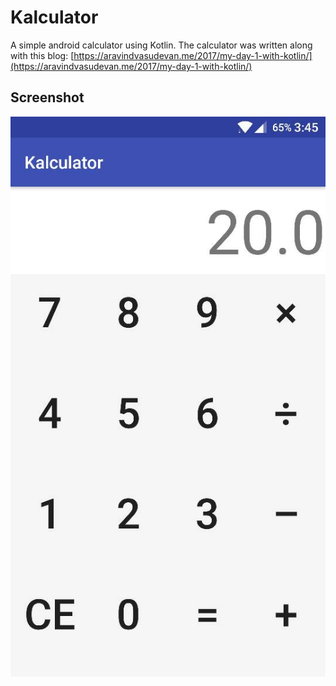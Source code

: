 # Kalculator
A simple android calculator using Kotlin. The calculator was written along with this blog:
[https://aravindvasudevan.me/2017/my-day-1-with-kotlin/](https://aravindvasudevan.me/2017/my-day-1-with-kotlin/)

## Screenshot

![](screenshot.jpeg)
